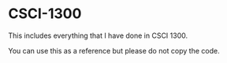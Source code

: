 # CSCI-1300

This includes everything that I have done in CSCI 1300.

You can use this as a reference but please do not copy the code.
